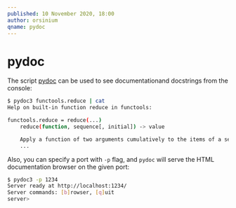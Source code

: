 ```yaml
---
published: 10 November 2020, 18:00
author: orsinium
qname: pydoc
---
```


# pydoc

The script [pydoc](https://docs.python.org/3/library/pydoc.html) can be used to see documentationand docstrings from the console:

```bash
$ pydoc3 functools.reduce | cat
Help on built-in function reduce in functools:

functools.reduce = reduce(...)
    reduce(function, sequence[, initial]) -> value

    Apply a function of two arguments cumulatively to the items of a sequence,
    ...
```

Also, you can specify a port with `-p` flag, and `pydoc` will serve the HTML documentation browser on the given port:

```bash
$ pydoc3 -p 1234
Server ready at http://localhost:1234/
Server commands: [b]rowser, [q]uit
server>
```
